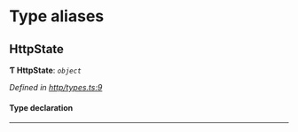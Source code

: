 

# Type aliases

<a id="httpstate"></a>

##  HttpState

**Ƭ HttpState**: *`object`*

*Defined in [http/types.ts:9](https://github.com/polkadot-js/api/blob/70ff3c5/packages/rpc-provider/src/http/types.ts#L9)*

#### Type declaration

___

